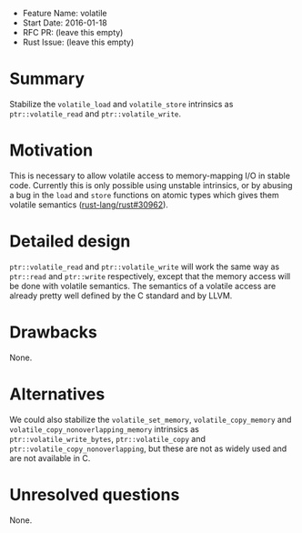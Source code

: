 - Feature Name: volatile
- Start Date: 2016-01-18
- RFC PR: (leave this empty)
- Rust Issue: (leave this empty)

# Summary
[summary]: #summary

Stabilize the `volatile_load` and `volatile_store` intrinsics as `ptr::volatile_read` and `ptr::volatile_write`.

# Motivation
[motivation]: #motivation

This is necessary to allow volatile access to memory-mapping I/O in stable code. Currently this is only possible using unstable intrinsics, or by abusing a bug in the `load` and `store` functions on atomic types which gives them volatile semantics ([rust-lang/rust#30962](https://github.com/rust-lang/rust/pull/30962)).

# Detailed design
[design]: #detailed-design

`ptr::volatile_read` and `ptr::volatile_write` will work the same way as `ptr::read` and `ptr::write` respectively, except that the memory access will be done with volatile semantics. The semantics of a volatile access are already pretty well defined by the C standard and by LLVM.

# Drawbacks
[drawbacks]: #drawbacks

None.

# Alternatives
[alternatives]: #alternatives

We could also stabilize the `volatile_set_memory`, `volatile_copy_memory` and `volatile_copy_nonoverlapping_memory` intrinsics as `ptr::volatile_write_bytes`, `ptr::volatile_copy` and `ptr::volatile_copy_nonoverlapping`, but these are not as widely used and are not available in C.

# Unresolved questions
[unresolved]: #unresolved-questions

None.
